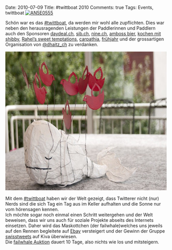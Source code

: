 Date: 2010-07-09
Title: #twittboat 2010
Comments: true
Tags: Events, twittboat
<a title="AN5E0555 by x-foto.ch, on Flickr" href="http://www.flickr.com/photos/x-foto/4760952132/"><img alt="AN5E0555"
        src="http://farm5.static.flickr.com/4097/4760952132_2f94a8a76b_b.jpg" /></a>
<p>Schön war es das <a href="http://twittboat.wordpress.com/">#twittboat</a>, da werden mir wohl alle zupflichten. Dies
    war neben den herausragenden Leistungen der Paddlerinnen und Paddlern auch den Sponsoren <a
        href="http://www.daydeal.ch/">daydeal.ch</a>, <a href="http://www.sib.ch/">sib.ch</a>, <a
        href="http://www.nine.ch/">nine.ch</a>, <a href="http://www.amboss-bier.ch/">amboss bier</a>, <a
        href="http://kochenmitshibby.ch/">kochen mit shibby</a>, <a href="http://www.sweet-temptations.ch/">Rahel’s
        sweet temptations</a>, <a href="http://www.carpathia.ch/">carpathia</a>, <a
        href="http://fruehjahr.ch/">frühjahr</a> und der grossartigen Organisation von <a
        href="https://twitter.com/dhaitz_ch">@dhaitz_ch</a> zu verdanken.</p> <a
    href="http://cgi.ebay.ch/ws/eBayISAPI.dll?ViewItem&amp;item=110557314074&amp;ssPageName=STRK:MESELX:IT#ht_500wt_1154"><img
        style="border-bottom: 0px; border-left: 0px; border-top: 0px; border-right: 0px" title="failwhale" border="0"
        alt="failwhale" src="/images/DSC_1350.jpg" width="654" height="434" /></a>
<p>Mit dem <a href="http://www.flickr.com/groups/twittboat/pool/">#twittboat</a> haben wir der Welt gezeigt, dass
    Twitterer nicht (nur) Nerds sind die sich Tag ein Tag aus im Keller aufhalten und die Sonne nur vom hörensagen
    kennen. <br />Ich möchte sogar noch einmal einen Schritt weitergehen und der Welt beweisen, dass wir uns auch für
    soziale Projekte abseits des Internets einsetzen. Daher wird das Maskottchen (der failwhale)welches uns jeweils auf
    den Rennen begleitete auf <a
        href="http://cgi.ebay.ch/ws/eBayISAPI.dll?ViewItem&amp;item=110557314074&amp;ssPageName=STRK:MESELX:IT#ht_500wt_1154">Ebay</a>
    versteigert und der Gewinn der Gruppe <a href="http://www.kiva.org/team/swisstweets">swisstweets</a> auf Kiva
    überwiesen.&#160; <br />Die <a
        href="http://cgi.ebay.ch/ws/eBayISAPI.dll?ViewItem&amp;item=110557314074&amp;ssPageName=STRK:MESELX:IT#ht_500wt_1154">failwhale
        Auktion</a> dauert 10 Tage, also nichts wie los und mitsteigern.</p>
